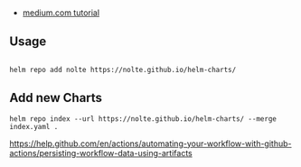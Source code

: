 # 

* [medium.com tutorial](https://medium.com/@mattiaperi/create-a-public-helm-chart-repository-with-github-pages-49b180dbb417)

## Usage

```bash

helm repo add nolte https://nolte.github.io/helm-charts/

```

## Add new Charts


```
helm repo index --url https://nolte.github.io/helm-charts/ --merge index.yaml .
```


https://help.github.com/en/actions/automating-your-workflow-with-github-actions/persisting-workflow-data-using-artifacts